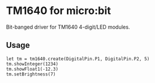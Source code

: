 # TM1640 for micro:bit

Bit-banged driver for TM1640 4-digit/LED modules.

## Usage

```blocks
let tm = tm1640.create(DigitalPin.P1, DigitalPin.P2, 5)
tm.showInteger(1234)
tm.showFloat1(-12.3)
tm.setBrightness(7)

